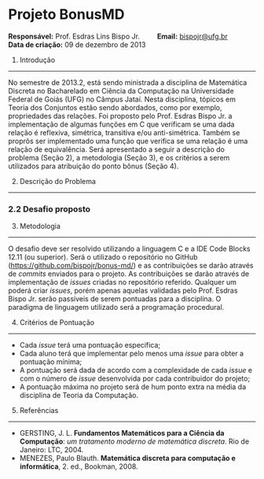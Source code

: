 Projeto BonusMD
==============
**Responsável:** Prof. Esdras Lins Bispo Jr. &nbsp; &nbsp; &nbsp; &nbsp; **Email:** bispojr@ufg.br <br>
**Data de criação:** 09 de dezembro de 2013


1. Introdução
-------------

No semestre de 2013.2, está sendo ministrada a disciplina de Matemática Discreta no Bacharelado em Ciência da Computação na Universidade Federal de Goiás (UFG) no Câmpus Jataí. Nesta disciplina, tópicos em Teoria dos Conjuntos estão sendo abordados, como por exemplo, propriedades das relações. Foi proposto pelo Prof. Esdras Bispo Jr. a implementação de algumas funções em C que verificam se uma dada relação é reflexiva, simétrica, transitiva e/ou anti-simétrica. Também se proprôs ser implementado uma função que verifica se uma relação é uma relação de equivalência. Será apresentado a seguir a descrição do problema (Seção 2), a metodologia (Seção 3), e os critérios a serem utilizados para atribuição do ponto bônus (Seção 4).

2. Descrição do Problema
-------------------------



### 2.2 Desafio proposto ######

3. Metodologia
-------------------------

O desafio deve ser resolvido utilizando a linguagem C e a IDE Code Blocks 12.11 (ou superior). Será o utilizado o repositório no GitHub (https://github.com/bispojr/bonus-md/) e as contribuições se darão através de *commits* enviados para o projeto. As contribuições se darão através de implementação de *issues* criadas no repositório referido. Qualquer um poderá criar *issues*, porém apenas aquelas validadas pelo Prof. Esdras Bispo Jr. serão passíveis de serem pontuadas para a disciplina. O paradigma de linguagem utilizado será a programação procedural.

4. Critérios de Pontuação
-------------------------

* Cada *issue* terá uma pontuação específica;
* Cada aluno terá que implementar pelo menos uma *issue* para obter a pontuação mínima;
* A pontuação será dada de acordo com a complexidade de cada *issue* e com o número de *issue* desenvolvida por cada contribuidor do projeto;
* A pontuação máxima no projeto será de hum ponto extra na média da disciplina de Teoria da Computação.

5. Referências
-------------------------

* GERSTING,  J.  L. **Fundamentos  Matemáticos  para  a  Ciência  da  Computação**:  *um tratamento moderno de matemática discreta*. Rio de Janeiro: LTC, 2004. 
* MENEZES, Paulo Blauth. **Matemática discreta para computação e informática**, 2. ed., Bookman, 2008.
